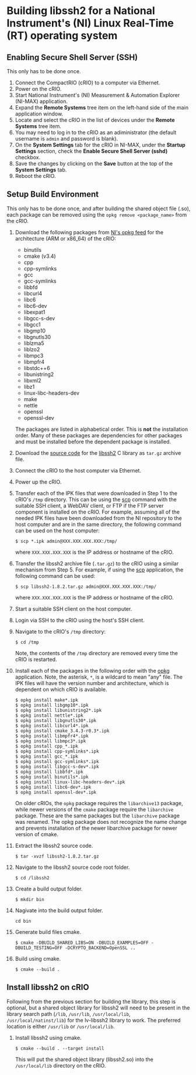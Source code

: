 # Building libssh2 for a National Instrument's (NI) Linux Real-Time (RT) operating system

## Enabling Secure Shell Server (SSH)

This only has to be done once.

1. Connect the CompactRIO (cRIO) to a computer via Ethernet.
2. Power on the cRIO.
3. Start National Instrument's (NI) Measurement & Automation Explorer (NI-MAX) application.
4. Expand the __Remote Systems__ tree item on the left-hand side of the main application window.
5. Locate and select the cRIO in the list of devices under the __Remote Systems__ tree item.
6. You may need to log in to the cRIO as an adiministrator (the default username is `admin` and password is blank).
7. On the __System Settings__ tab for the cRIO in NI-MAX, under the __Startup Settings__ section, check the __Enable Secure Shell Server (sshd)__ checkbox.
8. Save the changes by clicking on the __Save__ button at the top of the __System Settings__ tab.
9. Reboot the cRIO.

## Setup Build Environment

This only has to be done once, and after building the shared object file (.so), each package can be removed using the `opkg remove <package_name>` from the cRIO.

1. Download the following packages from [NI's opkg feed](http://download.ni.com/ni-linux-rt/feeds/) for the architecture (ARM or x86_64) of the cRIO:

   - binutils
   - cmake (v3.4)
   - cpp
   - cpp-symlinks
   - gcc
   - gcc-symlinks
   - libbfd
   - libcurl4
   - libc6
   - libc6-dev
   - libexpat1
   - libgcc-s-dev
   - libgcc1
   - libgmp10
   - libgnutls30
   - liblzma5
   - liblzo2
   - libmpc3
   - libmpfr4
   - libstdc++6
   - libunistring2
   - libxml2
   - libz1
   - linux-libc-headers-dev
   - make
   - nettle
   - openssl
   - openssl-dev

   The packages are listed in alphabetical order. This is __not__ the installation order. Many of these packages are dependencies for other packages and must be installed before the dependent package is installed.
2. Download the [source code](https://github.com/libssh2/libssh2/archive/libssh2-1.8.2.tar.gz) for the [libssh2](https://www.libssh2.org) C library as `tar.gz` archive file.
3. Connect the cRIO to the host computer via Ethernet.
4. Power up the cRIO.
5. Transfer each of the IPK files that were downloaded in Step 1 to the cRIO's `/tmp` directory. This can be using the [scp](https://en.wikipedia.org/wiki/Secure_copy) command with the suitable SSH client, a WebDAV client, or FTP if the FTP server component is installed on the cRIO. For example, assuming all of the needed IPK files have been downloaded from the NI repository to the host computer and are in the same directory, the following command can be used on the host computer:

   ```
   $ scp *.ipk admin@XXX.XXX.XXX.XXX:/tmp/
   ```
   
   where `XXX.XXX.XXX.XXX` is the IP address or hostname of the cRIO.
6. Transfer the libssh2 archive file (`.tar.gz`) to the cRIO using a similar mechanism from Step 5. For example, if using the [scp](https://en.wikipedia.org/wiki/Secure_copy) application, the following command can be used:

   ``` 
   $ scp libssh2-1.8.2.tar.gz admin@XXX.XXX.XXX.XXX:/tmp/
   ```
   
   where `XXX.XXX.XXX.XXX` is the IP address or hostname of the cRIO.
7. Start a suitable SSH client on the host computer.
8. Login via SSH to the cRIO using the host's SSH client.
9. Navigate to the cRIO's `/tmp` directory:

   ```
   $ cd /tmp
   ```
   
   Note, the contents of the `/tmp` directory are removed every time the cRIO is restarted.
10. Install each of the packages in the following order with the [opkg](https://openwrt.org/docs/guide-user/additional-software/opkg) application. Note, the asterisk, `*`, is a wildcard to mean "any" file. The IPK files will have the version number and architecture, which is dependent on which cRIO is available.

    ```
    $ opkg install make*.ipk
    $ opkg install libgmp10*.ipk
    $ opkg install libunistring2*.ipk
    $ opkg install nettle*.ipk
    $ opkg install libgnutls30*.ipk
    $ opkg install libcurl4*.ipk
    $ opkg install cmake_3.4.3-r0.3*.ipk
    $ opkg install libmpfr4*.ipk
    $ opkg install libmpc3*.ipk
    $ opkg install cpp_*.ipk
    $ opkg install cpp-symlinks*.ipk
    $ opkg install gcc_*.ipk
    $ opkg install gcc-symlinks*.ipk
    $ opkg install libgcc-s-dev*.ipk
    $ opkg install libbfd*.ipk
    $ opkg install binutils*.ipk
    $ opkg install linux-libc-headers-dev*.ipk
    $ opkg install libc6-dev*.ipk
    $ opkg install openssl-dev*.ipk
    ```

    On older cRIOs, the `opkg` package requires the `libarchive13` package, while newer versions of the `cmake` package require the `libarchive` package. These are the same packages but the `libarchive` package was renamed. The opkg package does not recognize the name change and prevents installation of the newer libarchive package for newer version of cmake.
11. Extract the libssh2 source code.

    ```
    $ tar -xvzf libssh2-1.8.2.tar.gz
    ```
    
12. Navigate to the libssh2 source code root folder.

    ```
    $ cd /libssh2
    ```
    
13. Create a build output folder.

    ```
    $ mkdir bin
    ```

14. Nagivate into the build output folder.

    ```
    cd bin
    ```
    
13. Generate build files cmake.

    ```
    $ cmake -DBUILD_SHARED_LIBS=ON -DBUILD_EXAMPLES=OFF -DBUILD_TESTING=OFF -DCRYPTO_BACKEND=OpenSSL ..
    ```

14. Build using cmake.

    ```
    $ cmake --build .
    ```

## Install libssh2 on cRIO

Following from the previous section for building the library, this step is optional, but a shared object library for libssh2 will need to be present in the library search path (`/lib`, `/usr/lib`, `/usr/local/lib`, `/usr/local/natinst/lib`) for the lv-libssh2 library to work. The preferred location is either `/usr/lib` or `/usr/local/lib`.

1. Install libssh2 using cmake.

   ```
   $ cmake --build . --target install
   ```

   This will put the shared object library (libssh2.so) into the `/usr/local/lib` directory on the cRIO.
